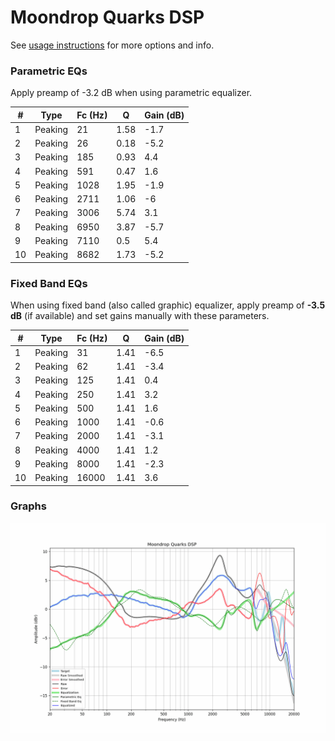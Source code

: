 # Moondrop Quarks DSP
See [usage instructions](https://github.com/jaakkopasanen/AutoEq#usage) for more options and info.

### Parametric EQs
Apply preamp of -3.2 dB when using parametric equalizer.

|   # | Type    |   Fc (Hz) |    Q |   Gain (dB) |
|-----|---------|-----------|------|-------------|
|   1 | Peaking |        21 | 1.58 |        -1.7 |
|   2 | Peaking |        26 | 0.18 |        -5.2 |
|   3 | Peaking |       185 | 0.93 |         4.4 |
|   4 | Peaking |       591 | 0.47 |         1.6 |
|   5 | Peaking |      1028 | 1.95 |        -1.9 |
|   6 | Peaking |      2711 | 1.06 |        -6   |
|   7 | Peaking |      3006 | 5.74 |         3.1 |
|   8 | Peaking |      6950 | 3.87 |        -5.7 |
|   9 | Peaking |      7110 | 0.5  |         5.4 |
|  10 | Peaking |      8682 | 1.73 |        -5.2 |

### Fixed Band EQs
When using fixed band (also called graphic) equalizer, apply preamp of **-3.5 dB** (if available) and set gains manually with these parameters.

|   # | Type    |   Fc (Hz) |    Q |   Gain (dB) |
|-----|---------|-----------|------|-------------|
|   1 | Peaking |        31 | 1.41 |        -6.5 |
|   2 | Peaking |        62 | 1.41 |        -3.4 |
|   3 | Peaking |       125 | 1.41 |         0.4 |
|   4 | Peaking |       250 | 1.41 |         3.2 |
|   5 | Peaking |       500 | 1.41 |         1.6 |
|   6 | Peaking |      1000 | 1.41 |        -0.6 |
|   7 | Peaking |      2000 | 1.41 |        -3.1 |
|   8 | Peaking |      4000 | 1.41 |         1.2 |
|   9 | Peaking |      8000 | 1.41 |        -2.3 |
|  10 | Peaking |     16000 | 1.41 |         3.6 |

### Graphs
![](./Moondrop%20Quarks%20DSP.png)

